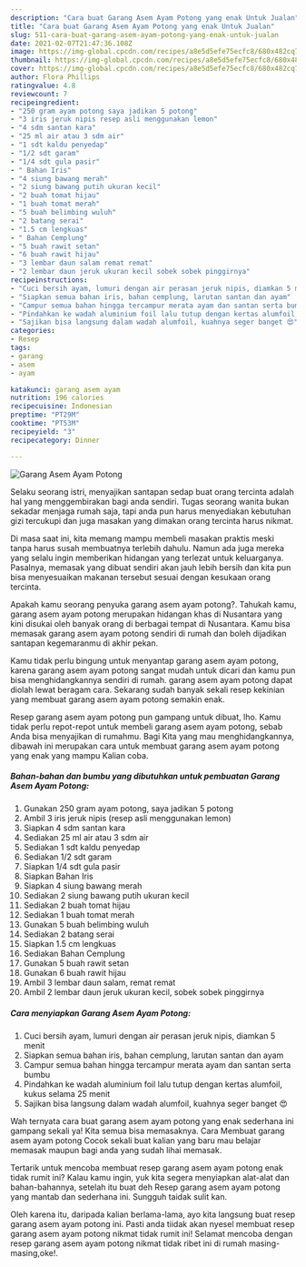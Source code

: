 ```yaml
---
description: "Cara buat Garang Asem Ayam Potong yang enak Untuk Jualan"
title: "Cara buat Garang Asem Ayam Potong yang enak Untuk Jualan"
slug: 511-cara-buat-garang-asem-ayam-potong-yang-enak-untuk-jualan
date: 2021-02-07T21:47:36.108Z
image: https://img-global.cpcdn.com/recipes/a8e5d5efe75ecfc8/680x482cq70/garang-asem-ayam-potong-foto-resep-utama.jpg
thumbnail: https://img-global.cpcdn.com/recipes/a8e5d5efe75ecfc8/680x482cq70/garang-asem-ayam-potong-foto-resep-utama.jpg
cover: https://img-global.cpcdn.com/recipes/a8e5d5efe75ecfc8/680x482cq70/garang-asem-ayam-potong-foto-resep-utama.jpg
author: Flora Phillips
ratingvalue: 4.8
reviewcount: 7
recipeingredient:
- "250 gram ayam potong saya jadikan 5 potong"
- "3 iris jeruk nipis resep asli menggunakan lemon"
- "4 sdm santan kara"
- "25 ml air atau 3 sdm air"
- "1 sdt kaldu penyedap"
- "1/2 sdt garam"
- "1/4 sdt gula pasir"
- " Bahan Iris"
- "4 siung bawang merah"
- "2 siung bawang putih ukuran kecil"
- "2 buah tomat hijau"
- "1 buah tomat merah"
- "5 buah belimbing wuluh"
- "2 batang serai"
- "1.5 cm lengkuas"
- " Bahan Cemplung"
- "5 buah rawit setan"
- "6 buah rawit hijau"
- "3 lembar daun salam remat remat"
- "2 lembar daun jeruk ukuran kecil sobek sobek pinggirnya"
recipeinstructions:
- "Cuci bersih ayam, lumuri dengan air perasan jeruk nipis, diamkan 5 menit"
- "Siapkan semua bahan iris, bahan cemplung, larutan santan dan ayam"
- "Campur semua bahan hingga tercampur merata ayam dan santan serta bumbu"
- "Pindahkan ke wadah aluminium foil lalu tutup dengan kertas alumfoil, kukus selama 25 menit"
- "Sajikan bisa langsung dalam wadah alumfoil, kuahnya seger banget 😍"
categories:
- Resep
tags:
- garang
- asem
- ayam

katakunci: garang asem ayam 
nutrition: 196 calories
recipecuisine: Indonesian
preptime: "PT29M"
cooktime: "PT53M"
recipeyield: "3"
recipecategory: Dinner

---
```



![Garang Asem Ayam Potong](https://img-global.cpcdn.com/recipes/a8e5d5efe75ecfc8/680x482cq70/garang-asem-ayam-potong-foto-resep-utama.jpg)

Selaku seorang istri, menyajikan santapan sedap buat orang tercinta adalah hal yang menggembirakan bagi anda sendiri. Tugas seorang  wanita bukan sekadar menjaga rumah saja, tapi anda pun harus menyediakan kebutuhan gizi tercukupi dan juga masakan yang dimakan orang tercinta harus nikmat.

Di masa  saat ini, kita memang mampu membeli masakan praktis meski tanpa harus susah membuatnya terlebih dahulu. Namun ada juga mereka yang selalu ingin memberikan hidangan yang terlezat untuk keluarganya. Pasalnya, memasak yang dibuat sendiri akan jauh lebih bersih dan kita pun bisa menyesuaikan makanan tersebut sesuai dengan kesukaan orang tercinta. 



Apakah kamu seorang penyuka garang asem ayam potong?. Tahukah kamu, garang asem ayam potong merupakan hidangan khas di Nusantara yang kini disukai oleh banyak orang di berbagai tempat di Nusantara. Kamu bisa memasak garang asem ayam potong sendiri di rumah dan boleh dijadikan santapan kegemaranmu di akhir pekan.

Kamu tidak perlu bingung untuk menyantap garang asem ayam potong, karena garang asem ayam potong sangat mudah untuk dicari dan kamu pun bisa menghidangkannya sendiri di rumah. garang asem ayam potong dapat diolah lewat beragam cara. Sekarang sudah banyak sekali resep kekinian yang membuat garang asem ayam potong semakin enak.

Resep garang asem ayam potong pun gampang untuk dibuat, lho. Kamu tidak perlu repot-repot untuk membeli garang asem ayam potong, sebab Anda bisa menyajikan di rumahmu. Bagi Kita yang mau menghidangkannya, dibawah ini merupakan cara untuk membuat garang asem ayam potong yang enak yang mampu Kalian coba.

<!--inarticleads1-->

##### Bahan-bahan dan bumbu yang dibutuhkan untuk pembuatan Garang Asem Ayam Potong:

1. Gunakan 250 gram ayam potong, saya jadikan 5 potong
1. Ambil 3 iris jeruk nipis (resep asli menggunakan lemon)
1. Siapkan 4 sdm santan kara
1. Sediakan 25 ml air atau 3 sdm air
1. Sediakan 1 sdt kaldu penyedap
1. Sediakan 1/2 sdt garam
1. Siapkan 1/4 sdt gula pasir
1. Siapkan  Bahan Iris
1. Siapkan 4 siung bawang merah
1. Sediakan 2 siung bawang putih ukuran kecil
1. Sediakan 2 buah tomat hijau
1. Sediakan 1 buah tomat merah
1. Gunakan 5 buah belimbing wuluh
1. Sediakan 2 batang serai
1. Siapkan 1.5 cm lengkuas
1. Sediakan  Bahan Cemplung
1. Gunakan 5 buah rawit setan
1. Gunakan 6 buah rawit hijau
1. Ambil 3 lembar daun salam, remat remat
1. Ambil 2 lembar daun jeruk ukuran kecil, sobek sobek pinggirnya




<!--inarticleads2-->

##### Cara menyiapkan Garang Asem Ayam Potong:

1. Cuci bersih ayam, lumuri dengan air perasan jeruk nipis, diamkan 5 menit
1. Siapkan semua bahan iris, bahan cemplung, larutan santan dan ayam
1. Campur semua bahan hingga tercampur merata ayam dan santan serta bumbu
1. Pindahkan ke wadah aluminium foil lalu tutup dengan kertas alumfoil, kukus selama 25 menit
1. Sajikan bisa langsung dalam wadah alumfoil, kuahnya seger banget 😍




Wah ternyata cara buat garang asem ayam potong yang enak sederhana ini gampang sekali ya! Kita semua bisa memasaknya. Cara Membuat garang asem ayam potong Cocok sekali buat kalian yang baru mau belajar memasak maupun bagi anda yang sudah lihai memasak.

Tertarik untuk mencoba membuat resep garang asem ayam potong enak tidak rumit ini? Kalau kamu ingin, yuk kita segera menyiapkan alat-alat dan bahan-bahannya, setelah itu buat deh Resep garang asem ayam potong yang mantab dan sederhana ini. Sungguh taidak sulit kan. 

Oleh karena itu, daripada kalian berlama-lama, ayo kita langsung buat resep garang asem ayam potong ini. Pasti anda tiidak akan nyesel membuat resep garang asem ayam potong nikmat tidak rumit ini! Selamat mencoba dengan resep garang asem ayam potong nikmat tidak ribet ini di rumah masing-masing,oke!.

